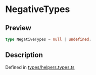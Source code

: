 
      
# NegativeTypes

<div class="api-docs__section" data-reactroot="">

## Preview

</div><div class="api-docs__preview type single" data-reactroot="">

```ts
type NegativeTypes = null | undefined;
```

</div><div class="api-docs__section" data-reactroot="">

## Description

</div><div class="api-docs__description" data-reactroot=""><span class="api-docs__do-not-parse">



</span></div><div class="api-docs__definition" data-reactroot="">

Defined in [types/helpers.types.ts](https://github.com/BetterTyped/hyper-fetch/blob/089b54eb/packages/core/src/types/helpers.types.ts#L1)

</div>
